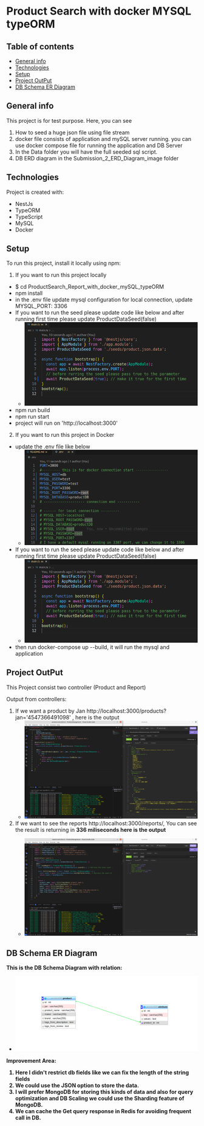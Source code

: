 # Product Search with docker MYSQL typeORM
## Table of contents
* [General info](#general-info)
* [Technologies](#technologies)
* [Setup](#setup)
* [Project OutPut](#project-output)
* [DB Schema ER Diagram](#DB-Schema-Diagram)

## General info
This project is for test purpose. Here, you can see
1. How to seed a huge json file using file stream 
2. docker file consists of application and mySQL server running. you can use docker compose file for running the application and DB Server
3. In the Data folder you will have the full seeded sql script.
4. DB ERD diagram in the Submission_2_ERD_Diagram_image folder
	
## Technologies
Project is created with:
* NestJs
* TypeORM
* TypeScript
* MySQL
* Docker
	
## Setup
To run this project, install it locally using npm:

1. If you want to run this project locally
  * $ cd ProductSearch_Report_with_docker_mySQL_typeORM
  * npm install
  * in the .env file update mysql configuration for local connection, update MYSQL_PORT: 3306
  * If you want to run the seed please update code like below and after running first time please update ProductDataSeed(false)
     * ![Algorithm schema](./images/SeedRun.png)
  * npm run build
  * npm run start
  * project will run on 'http://localhost:3000'
2. If you want to run this project in Docker
  * update the .env file like below
    * ![Algorithm schema](./images/Docker_mysql_connection.png)
  * If you want to run the seed please update code like below and after running first time please update ProductDataSeed(false)
    * ![Algorithm schema](./images/SeedRun.png)
  * then run docker-compose up --build, it will run the mysql and application
## Project OutPut
This Project consist two controller (Product and Report)

Output from controllers:
1. If we want a product by Jan http://localhost:3000/products?jan='4547366491098' , here is the output
    * ![Algorithm schema](./images/ProductByJan.png)
2. If we want to see the reports http://localhost:3000/reports/, You can see the result is returning in <b> 336 miliseconds<b> here is the output
    * ![Algorithm schema](./images/Reports_Rate.png)

## DB Schema ER Diagram
This is the DB Schema Diagram with relation:
* ![Algorithm schema](./images/Database_Model_ERD_DiaGRam.png)

Improvement Area:
1. Here I didn't restrict db fields like we can fix the length of the string fields
2. We could use the JSON option to store the data.
3. I will prefer MongoDB for storing this kinds of data and also for query optimization and DB Scaling we could use the Sharding feature of MongoDB. 
4. We can cache the Get query response in Redis for avoiding frequent call in DB. 

